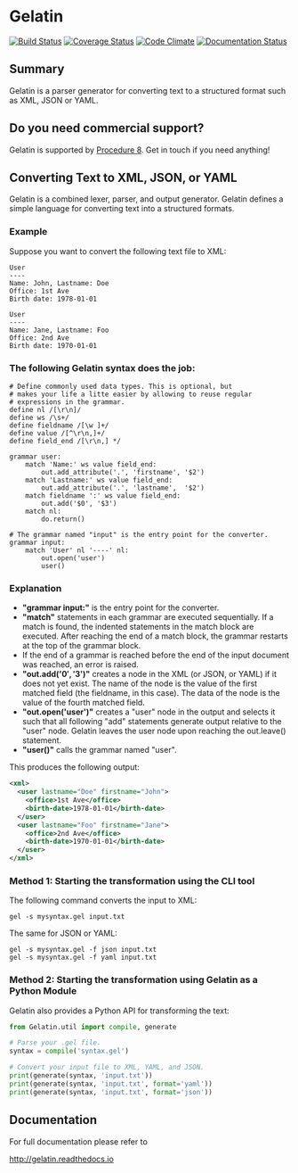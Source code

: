 # Gelatin

[![Build Status](https://travis-ci.org/knipknap/Gelatin.svg?branch=master)](https://travis-ci.org/knipknap/Gelatin)
[![Coverage Status](https://coveralls.io/repos/github/knipknap/Gelatin/badge.svg?branch=master)](https://coveralls.io/github/knipknap/Gelatin?branch=master)
[![Code Climate](https://lima.codeclimate.com/github/knipknap/Gelatin/badges/gpa.svg)](https://lima.codeclimate.com/github/knipknap/Gelatin)
[![Documentation Status](https://readthedocs.org/projects/gelatin/badge/?version=latest)](http://gelatin.readthedocs.io/en/latest/?badge=latest)

## Summary

Gelatin is a parser generator for converting text to a structured
format such as XML, JSON or YAML.

## Do you need commercial support?

Gelatin is supported by [Procedure 8](https://procedure8.com). Get in touch if you need anything!

## Converting Text to XML, JSON, or YAML

Gelatin is a combined lexer, parser, and output generator.
Gelatin defines a simple language for converting text into a structured formats.

### Example

Suppose you want to convert the following text file to XML:

```
User
----
Name: John, Lastname: Doe
Office: 1st Ave
Birth date: 1978-01-01

User
----
Name: Jane, Lastname: Foo
Office: 2nd Ave
Birth date: 1970-01-01
```

### The following Gelatin syntax does the job:

```
# Define commonly used data types. This is optional, but
# makes your life a litte easier by allowing to reuse regular
# expressions in the grammar.
define nl /[\r\n]/
define ws /\s+/
define fieldname /[\w ]+/
define value /[^\r\n,]+/
define field_end /[\r\n,] */

grammar user:
    match 'Name:' ws value field_end:
        out.add_attribute('.', 'firstname', '$2')
    match 'Lastname:' ws value field_end:
        out.add_attribute('.', 'lastname',  '$2')
    match fieldname ':' ws value field_end:
        out.add('$0', '$3')
    match nl:
        do.return()

# The grammar named "input" is the entry point for the converter.
grammar input:
    match 'User' nl '----' nl:
        out.open('user')
        user()
```

### Explanation

* **"grammar input:"** is the entry point for the converter.
* **"match"** statements in each grammar are executed sequentially. If a match is found, the indented statements in the match block are executed. After reaching the end of a match block, the grammar restarts at the top of the grammar block.
* If the end of a grammar is reached before the end of the input document was reached, an error is raised.
* **"out.add('$0', '$3')"** creates a node in the XML (or JSON, or YAML) if it does not yet exist. The name of the node is the value of the first matched field (the fieldname, in this case). The data of the node is the value of the fourth matched field.
* **"out.open('user')"** creates a "user" node in the output and selects it such that all following "add" statements generate output relative to the "user" node. Gelatin leaves the user node upon reaching the out.leave() statement.
* **"user()"** calls the grammar named "user".

This produces the following output:

```xml
<xml>
  <user lastname="Doe" firstname="John">
    <office>1st Ave</office>
    <birth-date>1978-01-01</birth-date>
  </user>
  <user lastname="Foo" firstname="Jane">
    <office>2nd Ave</office>
    <birth-date>1970-01-01</birth-date>
  </user>
</xml>
```

### Method 1: Starting the transformation using the CLI tool

The following command converts the input to XML:

```
gel -s mysyntax.gel input.txt
```

The same for JSON or YAML:

```
gel -s mysyntax.gel -f json input.txt
gel -s mysyntax.gel -f yaml input.txt
```

### Method 2: Starting the transformation using Gelatin as a Python Module

Gelatin also provides a Python API for transforming the text:

```python
from Gelatin.util import compile, generate

# Parse your .gel file.
syntax = compile('syntax.gel')

# Convert your input file to XML, YAML, and JSON.
print(generate(syntax, 'input.txt'))
print(generate(syntax, 'input.txt', format='yaml'))
print(generate(syntax, 'input.txt', format='json'))
```

## Documentation

For full documentation please refer to

  http://gelatin.readthedocs.io
